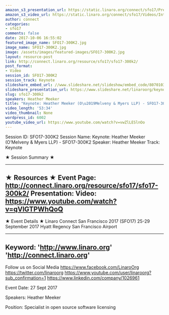 ```yaml
---
amazon_s3_presentation_url: https://static.linaro.org/connect/sfo17/Presentations/SFO17-300K2-Meeker-v1-Open_Source_and_the_Family_Business.pdf
amazon_s3_video_url: https://static.linaro.org/connect/sfo17/Videos/Intelligent%252C%20Connected%20Future%20%257C%20Open%20Source%20License%20Enforcement-%20to%20sue%20or%20not%20to%20sue%20%257C%20%2523SFO17.mp4
author: connect
categories:
- sfo17
comments: false
date: 2017-10-06 16:55:02
featured_image_name: SFO17-300K2.jpg
image_name: SFO17-300K2.jpg
image: /assets/images/featured-images/SFO17-300K2.jpg
layout: resource-post
link: http://connect.linaro.org/resource/sfo17/sfo17-300k2/
post_format:
- Video
session_id: SFO17-300K2
session_track: Keynote
slideshare_embed_url: //www.slideshare.net/slideshow/embed_code/80701031
slideshare_presentation_url: https://www.slideshare.net/linaroorg/keynote-heather-meeker-omelveny-myers-llp-sfo17300k2
slug: sfo17-300k2
speakers: Heather Meeker
title: "Keynote: Heather Meeker (O\u2019Melveny & Myers LLP) - SFO17-300K2"
video_length: '53:34'
video_thumbnail: None
wordpress_id: 6002
youtube_video_url: https://www.youtube.com/watch?v=vwZlLESlnOo
---
```


Session ID: SFO17-300K2
Session Name: Keynote: Heather Meeker (O’Melveny & Myers LLP) - SFO17-300K2
Speaker: Heather Meeker
Track: Keynote

★ Session Summary ★

---------------------------------------------------
★ Resources ★
Event Page: http://connect.linaro.org/resource/sfo17/sfo17-300k2/
Presentation:
Video: https://www.youtube.com/watch?v=qVlGTPWhQoQ
---------------------------------------------------

★ Event Details ★
Linaro Connect San Francisco 2017 (SFO17)
25-29 September 2017
Hyatt Regency San Francisco Airport

---------------------------------------------------
Keyword:
'http://www.linaro.org'
'http://connect.linaro.org'
---------------------------------------------------
Follow us on Social Media
https://www.facebook.com/LinaroOrg
https://twitter.com/linaroorg
https://www.youtube.com/user/linaroorg?sub_confirmation=1
https://www.linkedin.com/company/1026961

Event Date: 27 Sept 2017

Speakers: Heather Meeker

Position: Specialist in open source software licensing
